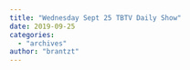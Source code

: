 ```yaml
---
title: "Wednesday Sept 25 TBTV Daily Show"
date: 2019-09-25
categories: 
  - "archives"
author: "brantzt"
---
```



